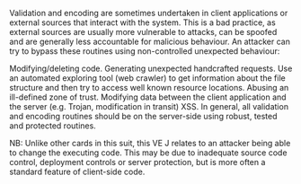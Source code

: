Validation and encoding are sometimes undertaken in client applications or external sources that interact with the system. This is a bad practice, as external sources are usually more vulnerable to attacks, can be spoofed and are generally less accountable for malicious behaviour. An attacker can try to bypass these routines using non-controlled unexpected behaviour:

Modifying/deleting code.
Generating unexpected handcrafted requests.
Use an automated exploring tool (web crawler) to get information about the file structure and then try to access well known resource locations.
Abusing an ill-defined zone of trust.
Modifying data between the client application and the server (e.g. Trojan, modification in transit)
XSS.
In general, all validation and encoding routines should be on the server-side using robust, tested and protected routines.

NB: Unlike other cards in this suit, this VE J relates to an attacker being able to change the executing code. This may be due to inadequate source code control, deployment controls or server protection, but is more often a standard feature of client-side code.
